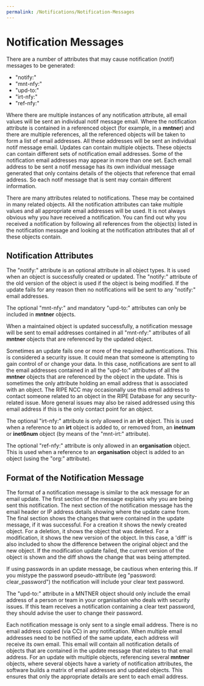 ```yaml
---
permalink: /Notifications/Notification-Messages
---
```


# Notification Messages

There are a number of attributes that may cause notification (notif) messages to be generated:

* "notify:"
* "mnt-nfy:"
* "upd-to:"
* "irt-nfy:"
* "ref-nfy:"

Where there are multiple instances of any notification attribute, all email values will be sent an individual notif message email. Where the notification attribute is contained in a referenced object (for example, in a **mntner**) and there are multiple references, all the referenced objects will be taken to form a list of email addresses. All these addresses will be sent an individual notif message email. Updates can contain multiple objects. These objects can contain different sets of notification email addresses. Some of the notification email addresses may appear in more than one set. Each email address to be sent a notif message has its own individual message generated that only contains details of the objects that reference that email address. So each notif message that is sent may contain different information.

There are many attributes related to notifications. These may be contained in many related objects. All the notification attributes can take multiple values and all appropriate email addresses will be used. It is not always obvious why you have received a notification. You can find out why you received a notification by following all references from the object(s) listed in the notification message and looking at the notification attributes that all of these objects contain.



## Notification Attributes

The "notify:" attribute is an optional attribute in all object types. It is used when an object is successfully created or updated. The "notify:" attribute of the old version of the object is used if the object is being modified. If the update fails for any reason then no notifications will be sent to any "notify:" email addresses.

The optional "mnt-nfy:" and mandatory "upd-to:" attributes can only be included in **mntner** objects.

When a maintained object is updated successfully, a notification message will be sent to email addresses contained in all "mnt-nfy:" attributes of all **mntner** objects that are referenced by the updated object.

Sometimes an update fails one or more of the required authentications. This is considered a security issue. It could mean that someone is attempting to gain control of or change your data. In this case, notifications are sent to all the email addresses contained in all the "upd-to:" attributes of all the **mntner** objects that are referenced by the object in the update. This is sometimes the only attribute holding an email address that is associated with an object. The RIPE NCC may occasionally use this email address to contact someone related to an object in the RIPE Database for any security-related issue. More general issues may also be raised addressed using this email address if this is the only contact point for an object.

The optional "irt-nfy:" attribute is only allowed in an **irt** object. This is used when a reference to an **irt** object is added to, or removed from, an **inetnum** or **inet6num** object (by means of the "mnt-irt:" attribute).

The optional "ref-nfy:" attribute is only allowed in an **organisation** object. This is used when a reference to an **organisation** object is added to an object (using the "org:" attribute).




## Format of the Notification Message

The format of a notification message is similar to the ack message for an email update. The first section of the message explains why you are being sent this notification. The next section of the notification message has the email header or IP address details showing where the update came from. The final section shows the changes that were contained in the update message, if it was successful. For a creation it shows the newly created object. For a deletion, it shows the object that was deleted. For a modification, it shows the new version of the object. In this case, a 'diff' is also included to show the difference between the original object and the new object. If the modification update failed, the current version of the object is shown and the diff shows the change that was being attempted.

If using passwords in an update message, be cautious when entering this. If you mistype the password pseudo-attribute (eg "password: clear_password") the notification will include your clear text password.

The "upd-to:" attribute in a MNTNER object should only include the email address of a person or team in your organisation who deals with security issues. If this team receives a notification containing a clear text password, they should advise the user to change their password.

Each notification message is only sent to a single email address. There is no email address copied (via CC) in any notification. When multiple email addresses need to be notified of the same update, each address will receive its own email. This email will contain all notification details of objects that are contained in the update message that relates to that email address. For an update with multiple objects, referencing several **mntner** objects, where several objects have a variety of notification attributes, the software builds a matrix of email addresses and updated objects. This ensures that only the appropriate details are sent to each email address.
